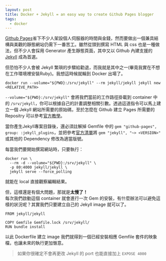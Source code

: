 ```yaml
---
layout: post
title: Docker + Jekyll = an easy way to create Github Pages blogger
tags:
  - docker
---
```


[Github Pages](https://pages.github.com/)省下不少人架設個人伺服器的時間與金錢，然而要做出一個兼具結構與美觀的靜態網站仍需下一番苦工。雖然從頭到撰寫 HTML 與 css 也是一種做法，但不少人會採用 Generator 產生靜態頁面，其中又以 Github 內建支援的 [Jekyll](https://jekyllrb.com/docs/) 成為首選。

但恐怕不少人會被 Jekyll 繁瑣的步驟給勸退，而我就是其中之一(畢竟我實在不想在工作環境裡安裝Ruby)。我想這時候就輪到 Docker 出場了。

```shell
docker run --volume="${PWD}:/srv/jekyll" --rm jekyll/jekyll jekyll new <RELATIVE_PATH>
```

`--volume="${PWD}:/srv/jekyll"` 會將我們當前的工作路徑掛載到 container 中的 `/srv/jekyll`，你可以根據自己的計畫調整相關引數。透過這道指令可以馬上建立一個 Jekyll 網站所需要的原始碼，至於怎麼在 Github 建立 Pages 所需要的 Repositry 可以參考[官方教學](https://docs.github.com/en/github/working-with-github-pages/creating-a-github-pages-site-with-jekyll#creating-a-repository-for-your-site)。

當你產生Jekyll專案目錄後，還必須註解掉 Gemfile 中的 `gem "github-pages", group: :jekyll_plugins`，並把參考[官方清單](https://pages.github.com/versions/)將 `gem "jekyll", "~> <VERSION>"` 或其他的 Dependency 修改為適當版號。

每當我們要開始撰寫網站時，只要執行：

```shell
docker run \
  --rm -d --volume="${PWD}:/srv/jekyll" \
  -p 80:4000 jekyll/jekyll \
  jekyll serve --force_polling
```

就能在 local 直接觀察編輯結果。

但，這樣還是有個大問題，那就是**太慢了！**  
每次我們啟動這個 container 就會進行一次 Gem 的安裝，有什麼辦法可以避免這樣的狀況呢？其實我們只要建立自己的 Jekyll image 就可以了。

```docker
FROM jekyll/jekyll

COPY Gemfile Gemfile.lock /srv/jekyll/
RUN bundle install
```

以此 Dockerfile 建立 image 我們就得到一個已經安裝相應 Gemfile 套件的映象檔，也讓未來的執行更加愜意。

> 如果你很確定不會再更改 Jekyll 的 port 也能直接加上 `EXPOSE 4000`
